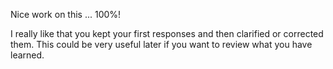 Nice work on this ... 100%!

I really like that you kept your first responses and then clarified or corrected them.  This could be very useful later if you want to review what you have learned.
